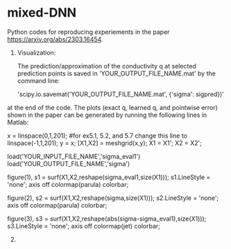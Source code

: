 # mixed-DNN
Python codes for reproducing experiements in the paper https://arxiv.org/abs/2303.16454.


1. Visualization:

   The prediction/approximation of the conductivity q at selected prediction points is saved in 'YOUR_OUTPUT_FILE_NAME.mat' by the command line:
   
   'scipy.io.savemat('YOUR_OUTPUT_FILE_NAME.mat', {'sigma': sigpred})'
   
at the end of the code. The plots (exact q, learned q, and pointwise error) shown in the paper can be generated by running the following lines in Matlab:


x = linspace(0,1,201); #for ex5.1, 5.2, and 5.7 change this line to linspace(-1,1,201);
y = x;
[X1,X2] = meshgrid(x,y);
X1 = X1';
X2 = X2';

load('YOUR_INPUT_FILE_NAME','sigma_eval1')
load('YOUR_OUTPUT_FILE_NAME','sigma')

figure(1), s1 = surf(X1,X2,reshape(sigma_eval1,size(X1)));
s1.LineStyle = 'none';
axis off
colormap(parula)
colorbar;

figure(2), s2 = surf(X1,X2,reshape(sigma,size(X1)));
s2.LineStyle = 'none';
axis off
colormap(parula)
colorbar;

figure(3), s3 = surf(X1,X2,reshape(abs(sigma-sigma_eval1),size(X1)));
s3.LineStyle = 'none';
axis off
colormap(jet)
colorbar;



2. 
